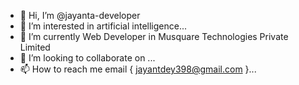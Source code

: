- 👋 Hi, I’m @jayanta-developer
- 👀 I’m interested in artificial intelligence...
- 🌱 I’m currently Web Developer in Musquare Technologies Private Limited
- 💞️ I’m looking to collaborate on ...
- 📫 How to reach me email { jayantdey398@gmail.com }...

<!---
jayanta-developer/jayanta-developer is a ✨ special ✨ repository because its `README.md` (this file) appears on your GitHub profile.
You can click the Preview link to take a look at your changes.
--->
